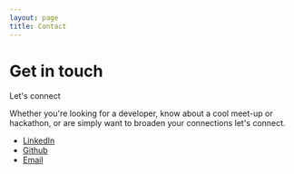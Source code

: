 ```yaml
---
layout: page
title: Contact
---
```

<h1>Get in touch</h1>

<p>Let's connect</br>

Whether you're looking for a developer, know about a cool meet-up or hackathon, or are simply want to broaden your connections let's connect. </p>

<ul class="icons">
  <!-- <li><a href="https://twitter.com/Pedroeldiablo82" class="icon fa-twitter" target="blank"><span class="label">Twitter</span></a></li>
  <li><a href="https://www.instagram.com/petersldn/" class="icon fa-instagram" target="blank"><span class="label">Instagram</span></a></li> -->
  <li><a href="https://uk.linkedin.com/in/peter-williams-io" class="icon fa-linkedin" target="blank"><span class="label">LinkedIn</span></a></li>
  <li><a href="https://github.com/pedroeldiablo" class="icon fa-github" target="blank"><span class="label">Github</span></a></li>
  <li><a href="mailto:pedroeldiablo@yahoo.com" class="icon fa-paper-plane-o" target="blank"><span class="label">Email</span></a></li>
</ul>
